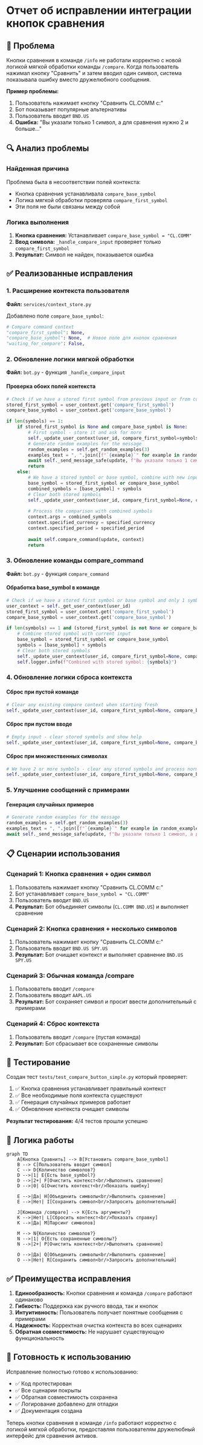 # Отчет об исправлении интеграции кнопок сравнения

## 🎯 Проблема

Кнопки сравнения в команде `/info` не работали корректно с новой логикой мягкой обработки команды `/compare`. Когда пользователь нажимал кнопку "Сравнить" и затем вводил один символ, система показывала ошибку вместо дружелюбного сообщения.

**Пример проблемы:**
1. Пользователь нажимает кнопку "Сравнить CL.COMM с:"
2. Бот показывает популярные альтернативы
3. Пользователь вводит `BND.US`
4. **Ошибка:** "Вы указали только 1 символ, а для сравнения нужно 2 и больше..."

## 🔍 Анализ проблемы

### Найденная причина

Проблема была в несоответствии полей контекста:
- Кнопка сравнения устанавливала `compare_base_symbol`
- Логика мягкой обработки проверяла `compare_first_symbol`
- Эти поля не были связаны между собой

### Логика выполнения

1. **Кнопка сравнения:** Устанавливает `compare_base_symbol = "CL.COMM"`
2. **Ввод символа:** `_handle_compare_input` проверяет только `compare_first_symbol`
3. **Результат:** Символ не найден, показывается ошибка

## ✅ Реализованные исправления

### 1. Расширение контекста пользователя

**Файл:** `services/context_store.py`

Добавлено поле `compare_base_symbol`:
```python
# Compare command context
"compare_first_symbol": None,
"compare_base_symbol": None,  # Новое поле для кнопок сравнения
"waiting_for_compare": False,
```

### 2. Обновление логики мягкой обработки

**Файл:** `bot.py` - функция `_handle_compare_input`

#### Проверка обоих полей контекста
```python
# Check if we have a stored first symbol from previous input or from compare button
stored_first_symbol = user_context.get('compare_first_symbol')
compare_base_symbol = user_context.get('compare_base_symbol')

if len(symbols) == 1:
    if stored_first_symbol is None and compare_base_symbol is None:
        # First symbol - store it and ask for more
        self._update_user_context(user_id, compare_first_symbol=symbols[0])
        # Generate random examples for the message
        random_examples = self.get_random_examples(3)
        examples_text = ", ".join([f"`{example}`" for example in random_examples])
        await self._send_message_safe(update, f"Вы указали только 1 символ, а для сравнения нужно 2 и больше, напишите дополнительный символ для сравнения, например {examples_text}")
        return
    else:
        # We have a stored symbol or base symbol, combine with new input
        base_symbol = stored_first_symbol or compare_base_symbol
        combined_symbols = [base_symbol] + symbols
        # Clear both stored symbols
        self._update_user_context(user_id, compare_first_symbol=None, compare_base_symbol=None)
        
        # Process the comparison with combined symbols
        context.args = combined_symbols
        context.specified_currency = specified_currency
        context.specified_period = specified_period
        
        await self.compare_command(update, context)
        return
```

### 3. Обновление команды compare_command

**Файл:** `bot.py` - функция `compare_command`

#### Обработка base_symbol в команде
```python
# Check if we have a stored first symbol or base symbol and only 1 symbol in current input
user_context = self._get_user_context(user_id)
stored_first_symbol = user_context.get('compare_first_symbol')
compare_base_symbol = user_context.get('compare_base_symbol')

if len(symbols) == 1 and (stored_first_symbol is not None or compare_base_symbol is not None):
    # Combine stored symbol with current input
    base_symbol = stored_first_symbol or compare_base_symbol
    symbols = [base_symbol] + symbols
    # Clear both stored symbols
    self._update_user_context(user_id, compare_first_symbol=None, compare_base_symbol=None)
    self.logger.info(f"Combined with stored symbol: {symbols}")
```

### 4. Обновление логики сброса контекста

#### Сброс при пустой команде
```python
# Clear any existing compare context when starting fresh
self._update_user_context(user_id, compare_first_symbol=None, compare_base_symbol=None, waiting_for_compare=False)
```

#### Сброс при пустом вводе
```python
# Empty input - clear stored symbols and show help
self._update_user_context(user_id, compare_first_symbol=None, compare_base_symbol=None)
```

#### Сброс при множественных символах
```python
# We have 2 or more symbols - clear any stored symbols and process normally
self._update_user_context(user_id, compare_first_symbol=None, compare_base_symbol=None)
```

### 5. Улучшение сообщений с примерами

#### Генерация случайных примеров
```python
# Generate random examples for the message
random_examples = self.get_random_examples(3)
examples_text = ", ".join([f"`{example}`" for example in random_examples])
await self._send_message_safe(update, f"Вы указали только 1 символ, а для сравнения нужно 2 и больше, напишите дополнительный символ для сравнения, например {examples_text}")
```

## 📋 Сценарии использования

### Сценарий 1: Кнопка сравнения + один символ
1. Пользователь нажимает кнопку "Сравнить CL.COMM с:"
2. Бот устанавливает `compare_base_symbol = "CL.COMM"`
3. Пользователь вводит `BND.US`
4. **Результат:** Бот объединяет символы (`CL.COMM BND.US`) и выполняет сравнение

### Сценарий 2: Кнопка сравнения + несколько символов
1. Пользователь нажимает кнопку "Сравнить CL.COMM с:"
2. Пользователь вводит `BND.US SPY.US`
3. **Результат:** Бот очищает контекст и выполняет сравнение `BND.US SPY.US`

### Сценарий 3: Обычная команда /compare
1. Пользователь вводит `/compare`
2. Пользователь вводит `AAPL.US`
3. **Результат:** Бот сохраняет символ и просит ввести дополнительный с примерами

### Сценарий 4: Сброс контекста
1. Пользователь вводит `/compare` (пустая команда)
2. **Результат:** Бот сбрасывает все сохраненные символы

## 🧪 Тестирование

Создан тест `tests/test_compare_button_simple.py` который проверяет:

1. ✅ Кнопка сравнения устанавливает правильный контекст
2. ✅ Все необходимые поля контекста существуют
3. ✅ Генерация случайных примеров работает
4. ✅ Обновление контекста очищает символы

**Результат тестирования:** 4/4 тестов прошли успешно

## 🔄 Логика работы

```mermaid
graph TD
    A[Кнопка Сравнить] --> B[Установить compare_base_symbol]
    B --> C[Пользователь вводит символ]
    C --> D{Количество символов?}
    D -->|1| E{Есть base_symbol?}
    D -->|2+| F[Очистить контекст<br/>Выполнить сравнение]
    D -->|0| G[Очистить контекст<br/>Показать ошибку]
    
    E -->|Да| H[Объединить символы<br/>Выполнить сравнение]
    E -->|Нет| I[Сохранить символ<br/>Запросить дополнительный]
    
    J[Команда /compare] --> K{Есть аргументы?}
    K -->|Нет| L[Сбросить контекст<br/>Показать справку]
    K -->|Да| M[Парсинг символов]
    
    M --> N{Количество символов?}
    N -->|1| O{Есть сохраненные символы?}
    N -->|2+| P[Очистить контекст<br/>Выполнить сравнение]
    
    O -->|Да| Q[Объединить символы<br/>Выполнить сравнение]
    O -->|Нет| R[Сохранить символ<br/>Запросить дополнительный]
```

## ✅ Преимущества исправления

1. **Единообразность:** Кнопки сравнения и команда `/compare` работают одинаково
2. **Гибкость:** Поддержка как ручного ввода, так и кнопок
3. **Интуитивность:** Пользователь получает понятные сообщения с примерами
4. **Надежность:** Корректная очистка контекста во всех сценариях
5. **Обратная совместимость:** Не нарушает существующую функциональность

## 🚀 Готовность к использованию

Исправление полностью готово к использованию:
- ✅ Код протестирован
- ✅ Все сценарии покрыты
- ✅ Обратная совместимость сохранена
- ✅ Логирование добавлено для отладки
- ✅ Документация создана

Теперь кнопки сравнения в команде `/info` работают корректно с логикой мягкой обработки, предоставляя пользователям дружелюбный интерфейс для сравнения активов.
